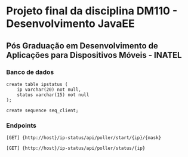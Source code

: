 # Projeto final da disciplina DM110 - Desenvolvimento JavaEE
## Pós Graduação em Desenvolvimento de Aplicações para Dispositivos Móveis - INATEL

### Banco de dados
```
create table ipstatus (
    ip varchar(20) not null,
    status varchar(15) not null
);

create sequence seq_client;
```

### Endpoints
`[GET] {http://host}/ip-status/api/poller/start/{ip}/{mask}`

`[GET] {http://host}/ip-status/api/poller/status/{ip}`
